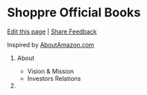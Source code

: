 # Shoppre Official Books

[Edit this page](https://github.com/shoppre-tech/docs/edit/structure-architecture/README.md) | [Share Feedback](https://shoppre.productboard.com/feature-board/2613049-ho/features/7281319/detail)

Inspired by [AboutAmazon.com](https://www.aboutamazon.com/)
1. About
    - Vision & Mission
    - Investors Relations


3. 
